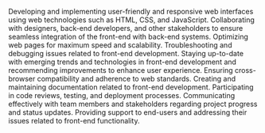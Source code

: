 Developing and implementing user-friendly and responsive web interfaces using web technologies such as HTML, CSS, and JavaScript.
Collaborating with designers, back-end developers, and other stakeholders to ensure seamless integration of the front-end with back-end systems.
Optimizing web pages for maximum speed and scalability.
Troubleshooting and debugging issues related to front-end development.
Staying up-to-date with emerging trends and technologies in front-end development and recommending improvements to enhance user experience.
Ensuring cross-browser compatibility and adherence to web standards.
Creating and maintaining documentation related to front-end development.
Participating in code reviews, testing, and deployment processes.
Communicating effectively with team members and stakeholders regarding project progress and status updates.
Providing support to end-users and addressing their issues related to front-end functionality.
